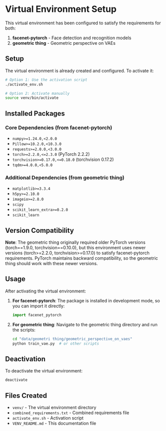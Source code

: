 # Virtual Environment Setup

This virtual environment has been configured to satisfy the requirements for both:
1. **facenet-pytorch** - Face detection and recognition models
2. **geometric thing** - Geometric perspective on VAEs

## Setup

The virtual environment is already created and configured. To activate it:

```bash
# Option 1: Use the activation script
./activate_env.sh

# Option 2: Activate manually
source venv/bin/activate
```

## Installed Packages

### Core Dependencies (from facenet-pytorch)
- `numpy>=1.24.0,<2.0.0`
- `Pillow>=10.2.0,<10.3.0`
- `requests>=2.0.0,<3.0.0`
- `torch>=2.2.0,<=2.3.0` (PyTorch 2.2.2)
- `torchvision>=0.17.0,<=0.18.0` (torchvision 0.17.2)
- `tqdm>=4.0.0,<5.0.0`

### Additional Dependencies (from geometric thing)
- `matplotlib>=3.3.4`
- `h5py>=2.10.0`
- `imageio>=2.8.0`
- `scipy`
- `scikit_learn_extra>=0.2.0`
- `scikit_learn`

## Version Compatibility

**Note**: The geometric thing originally required older PyTorch versions (torch==1.9.0, torchvision==0.10.0), but this environment uses newer versions (torch>=2.2.0, torchvision>=0.17.0) to satisfy facenet-pytorch requirements. PyTorch maintains backward compatibility, so the geometric thing should work with these newer versions.

## Usage

After activating the virtual environment:

1. **For facenet-pytorch**: The package is installed in development mode, so you can import it directly:
   ```python
   import facenet_pytorch
   ```

2. **For geometric thing**: Navigate to the geometric thing directory and run the scripts:
   ```bash
   cd "data/geometri thing/geometric_perspective_on_vaes"
   python train_vae.py  # or other scripts
   ```

## Deactivation

To deactivate the virtual environment:
```bash
deactivate
```

## Files Created

- `venv/` - The virtual environment directory
- `combined_requirements.txt` - Combined requirements file
- `activate_env.sh` - Activation script
- `VENV_README.md` - This documentation file
